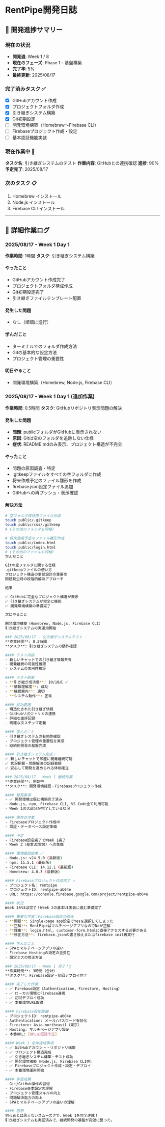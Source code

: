 # RentPipe開発日誌

## 📅 開発進捗サマリー

### 現在の状況
- **開発週**: Week 1 / 8
- **現在のフェーズ**: Phase 1 - 基盤構築
- **完了率**: 5%
- **最終更新**: 2025/08/17

### 完了済みタスク ✅
- [x] GitHubアカウント作成
- [x] プロジェクトフォルダ作成
- [x] 引き継ぎシステム構築
- [x] Git初期設定
- [ ] 開発環境構築（Homebrew〜Firebase CLI）
- [ ] Firebaseプロジェクト作成・設定
- [ ] 基本認証機能実装

### 現在作業中 🔄
**タスク名**: 引き継ぎシステムのテスト
**作業内容**: GitHubとの連携確認
**進捗**: 90%
**予定完了**: 2025/08/17

### 次のタスク 📋
1. Homebrew インストール
2. Node.js インストール
3. Firebase CLI インストール

---

## 📝 詳細作業ログ

### 2025/08/17 - Week 1 Day 1
**作業時間**: 1時間
**タスク**: 引き継ぎシステム構築

#### やったこと
- GitHubアカウント作成完了
- プロジェクトフォルダ構成作成
- Git初期設定完了
- 引き継ぎファイルテンプレート配置

#### 発生した問題
- なし（順調に進行）

#### 学んだこと
- ターミナルでのフォルダ作成方法
- Gitの基本的な設定方法
- プロジェクト管理の重要性

#### 明日やること
- 開発環境構築（Homebrew, Node.js, Firebase CLI）

### 2025/08/17 - Week 1 Day 1 (追加作業)
**作業時間**: 0.5時間
**タスク**: GitHubリポジトリ表示問題の解決

#### 発生した問題
- **問題**: publicフォルダがGitHubに表示されない
- **原因**: Gitは空のフォルダを追跡しない仕様
- **症状**: README.mdのみ表示、プロジェクト構造が不完全

#### やったこと
- 問題の原因調査・特定
- .gitkeepファイルをすべての空フォルダに作成
- 将来作成予定のファイル雛形を作成
- firebase.json設定ファイル追加
- GitHubへの再プッシュ・表示確認

#### 解決方法
```bash
# 空フォルダ保持用ファイル作成
touch public/.gitkeep
touch public/css/.gitkeep
# (その他のフォルダも同様)

# 将来使用予定のファイル雛形作成
touch public/index.html
touch public/login.html
# (その他のファイルも同様)
学んだこと

Gitの空フォルダに関する仕様
.gitkeepファイルの使い方
プロジェクト構造の事前設計の重要性
問題発生時の段階的解決アプローチ

結果

✅ GitHubに完全なプロジェクト構造が表示
✅ 引き継ぎシステムが完全に機能
✅ 開発環境構築の準備完了

次にやること

開発環境構築（Homebrew, Node.js, Firebase CLI）
引き継ぎシステムの実運用開始

### 2025/08/17 - 引き継ぎシステムテスト
**作業時間**: 0.2時間
**タスク**: 引き継ぎシステムの動作確認

#### テスト内容
- 新しいチャットでの引き継ぎ情報共有
- 開発継続の可能性確認
- システムの実用性検証

#### テスト結果
- **引き継ぎ成功度**: 10/10点 ✅
- **情報理解度**: 成功
- **継続案内**: 適切
- **システム動作**: 正常

#### 成功要因
- 構造化された引き継ぎ情報
- GitHubリポジトリとの連携
- 詳細な進捗記録
- 明確な次ステップ定義

#### 学んだこと
- 引き継ぎシステムの有効性確認
- プロジェクト管理の重要性を実感
- 継続的開発の基盤完成

#### 引き継ぎシステム完成！
✅ 新しいチャットで即座に開発継続可能
✅ 状況把握・問題解決の記録蓄積
✅ 安心して開発を進められる体制確立

### 2025/08/17 - Week 1 継続作業
**作業時間**: 開始中
**タスク**: 開発環境確認・Firebaseプロジェクト作成

#### 発見事項
- ✅ 開発環境は既に構築完了済み
- Node.js, npm, Firebase CLI, VS Code全て利用可能
- Week 1の大部分が完了している状況

#### 現在の作業
- Firebaseプロジェクト作成中
- 認証・データベース設定準備

#### 予定
- Firebase設定完了でWeek 1完了
- Week 2（基本UI実装）への準備

#### 環境確認結果 ✅
- Node.js: v24.5.0 (最新版)
- npm: 11.5.1 (最新版) 
- Firebase CLI: 14.12.1 (最新版)
- Homebrew: 4.6.3 (最新版)

#### Firebaseプロジェクト作成完了 🔥
- プロジェクト名: rentpipe
- プロジェクトID: rentpipe-ab04e
- URL: https://console.firebase.google.com/project/rentpipe-ab04e

#### 状況
Week 1がほぼ完了！Week 2の基本UI実装に進む準備完了

#### 重要な学習：Firebase設定の修正
- **問題**: Single-page app設定でYesを選択してしまった
- **正解**: RentPipeはマルチページアプリなのでNoが正解
- **理由**: login.html, customer-form.htmlに直接アクセスする必要がある
- **修正方法**: firebase.jsonの書き換えまたはfirebase init再実行

#### 学んだこと
- SPAとマルチページアプリの違い
- Firebase Hostingの設定の重要性
- 設定ミスの修正方法

### 2025/08/17 - Week 1 完了！🎊
**作業時間**: 3時間（合計）
**タスク**: Firebase設定・初回デプロイ完了

#### 完了した作業
- ✅ Firebase設定（Authentication, Firestore, Hosting）
- ✅ ローカル環境とFirebase連携
- ✅ 初回デプロイ成功
- ✅ 本番環境URL取得

#### Firebase設定詳細
- プロジェクトID: rentpipe-ab04e
- Authentication: メール/パスワード有効化
- Firestore: Asia-northeast1（東京）
- Hosting: マルチページアプリ設定
- 本番URL: [URLを記録予定]

#### Week 1 全体達成事項
- ✅ GitHubアカウント・リポジトリ構築
- ✅ プロジェクト構造完成
- ✅ 引き継ぎシステム構築・テスト成功
- ✅ 開発環境構築（Node.js, Firebase CLI等）
- ✅ Firebaseプロジェクト作成・設定・デプロイ
- ✅ 本番環境運用開始

#### 学習成果
- Git/GitHub操作の習得
- Firebase基本設定の理解
- プロジェクト管理スキルの向上
- 問題解決能力の向上
- SPAとマルチページアプリの違いの理解

#### 感想
初心者とは思えないスムーズさで、Week 1を完全達成！
引き継ぎシステムも実証済みで、継続開発の基盤が完璧に整った。
